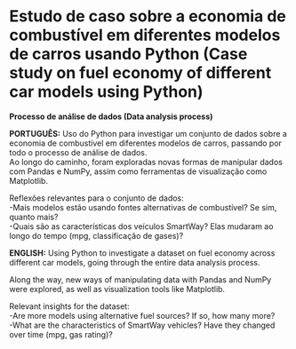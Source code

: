 # Estudo de caso sobre a economia de combustível em diferentes modelos de carros usando Python (Case study on fuel economy of different car models using Python)

<b>Processo de análise de dados (Data analysis process)</b> <br> 

<b>PORTUGUÊS:</b>  Uso do Python para investigar um conjunto de dados sobre a economia de combustível em diferentes modelos de carros, passando por todo o processo de análise de dados.<br> 
Ao longo do caminho, foram exploradas novas formas de manipular dados com Pandas e NumPy, assim como ferramentas de visualização como Matplotlib.

Reflexões relevantes para o conjunto de dados:<br> 
-Mais modelos estão usando fontes alternativas de combustível? Se sim, quanto mais?<br> 
-Quais são as características dos veículos SmartWay? Elas mudaram ao longo do tempo (mpg, classificação de gases)?<br> 

<b>ENGLISH:</b> Using Python to investigate a dataset on fuel economy across different car models, going through the entire data analysis process.<br>

Along the way, new ways of manipulating data with Pandas and NumPy were explored, as well as visualization tools like Matplotlib.

Relevant insights for the dataset:<br> 
-Are more models using alternative fuel sources? If so, how many more?<br>
-What are the characteristics of SmartWay vehicles? Have they changed over time (mpg, gas rating)?<br>
